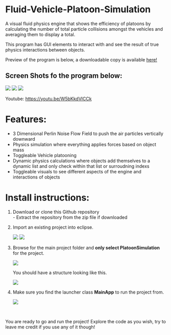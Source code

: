 # Fluid-Vehicle-Platoon-Simulation
<p>A visual fluid physics engine that shows the efficiency of platoons by calculating the number of total particle collisions amongst the vehicles and averaging them to display a total.</p>
<p>This program has GUI elements to interact with and see the result of true physics interactions between objects.</p>
<p>Preview of the program is below, a downloadable copy is available <a href="https://github.com/zach-bell/Fluid-Vehicle-Platoon-Simulation/blob/master/PlatoonSimulation.jar?raw=true">here!</a></p>
<h2>Screen Shots fo the program below:</h2>
<img src="https://i.gyazo.com/4c199498e9764858c6d7af9e0df4e41b.png"></img>
<img src="https://i.gyazo.com/67e5b1326ba413a39613d0d5e6224448.png"></img>
<img src="https://i.gyazo.com/183855cc9173e4eae0f15f809fb6b019.png"></img>
<br>
<p>Youtube: <a href="https://youtu.be/W5bKkdVlCCk">https://youtu.be/W5bKkdVlCCk</a></p>

# Features:
<ul>
  <li>3 Dimensional Perlin Noise Flow Field to push the air particles vertically downward</li>
  <li>Physics simulation where everything applies forces based on object mass</li>
  <li>Toggleable Vehicle platooning</li>
  <li>Dynamic physics calculations where objects add themselves to a dynamic list and only check within that list or surroudning indexs</li>
  <li>Toggleable visuals to see different aspects of the engine and interactions of objects</li>
</ul>

# Install instructions:
<ol>
  <li>Download or clone this Github repository<br>- Extract the repository from the zip file if downloaded</li>
  <li><p>Import an existing project into eclipse.</p>
	<img src="https://i.gyazo.com/acddb3bfee3076def77af128685c6818.png"></img>
	<img src="https://i.gyazo.com/dbc6dbdc5707411c981c4a8831eae494.png"></img></li>

<li><p>Browse for the main project folder and <strong>only select PlatoonSimulation</strong> for the project.</p>
	<img src="https://i.gyazo.com/6487d8ffce6b1abc4f09e603b3b870de.png"></img>
  <p>You should have a structure looking like this.</p>
	<img src="https://i.gyazo.com/c64b93f8850aa9eb49a239a37f570dfa.png"></img></li>

<li><p>Make sure you find the launcher class <strong>MainApp</strong> to run the project from.</p>
	<img src="https://i.gyazo.com/de514d79aafb42f9a5cd220d24bee5f1.png"></img></li>
</ol><br>
<p>You are ready to go and run the project! Explore the code as you wish, try to leave me credit if you use any of it though!</p>
